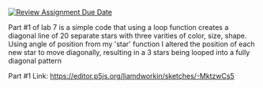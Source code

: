 [![Review Assignment Due Date](https://classroom.github.com/assets/deadline-readme-button-8d59dc4de5201274e310e4c54b9627a8934c3b88527886e3b421487c677d23eb.svg)](https://classroom.github.com/a/oPXDwk0m)

Part #1 of lab 7 is a simple code that using a loop function creates a diagonal line of 20 separate stars with three varities of color, size, shape. 
Using angle of position from my 'star' function I altered the position of each new star to move diagonally, resulting in a 3 stars being looped into a fully
diagonal pattern

Part #1 Link: https://editor.p5js.org/liamdworkin/sketches/-MktzwCs5
